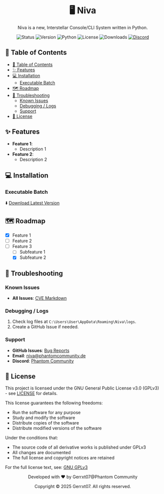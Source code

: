 <div align="center">
  <h1>🖥️ Niva</h1>
  <p>Niva is a new, Interstellar Console/CLI System written in Python.</p>

  ![Status](https://img.shields.io/badge/Status-Alpha-red)
  ![Version](https://img.shields.io/github/v/release/Gerrxt07/Niva-Console?include_prereleases)
  ![Python](https://img.shields.io/badge/python-3.11+-green.svg)
  ![License](https://img.shields.io/badge/License-GPLv3-blue.svg)
  ![Downloads](https://img.shields.io/github/downloads/Gerrxt07/Niva-Console/total)
  [![Discord](https://img.shields.io/discord/1173255456353951864?label=Discord&logo=discord)](https://discord.gg/T4p98xbHVz)
</div>

## 📑 Table of Contents
- [📑 Table of Contents](#-table-of-contents)
- [✨ Features](#-features)
- [💻 Installation](#-installation)
  - [Executable Batch](#executable-batch)
- [🗺️ Roadmap](#️-roadmap)
- [🔧 Troubleshooting](#-troubleshooting)
  - [Known Issues](#known-issues)
  - [Debugging / Logs](#debugging--logs)
  - [Support](#support)
- [📄 License](#-license)

## ✨ Features
- **Feature 1**:
  - Description 1
- **Feature 2**:
  - Description 2

## 💻 Installation

### Executable Batch
⬇️ [Download Latest Version](https://github.com/Gerrxt07/Niva-Console/releases/latest)

## 🗺️ Roadmap

- [x] Feature 1
- [ ] Feature 2
- [ ] Feature 3
  - [ ] Subfeature 1
  - [x] Subfeature 2

## 🔧 Troubleshooting

### Known Issues
- **All Issues**: [CVE Markdown](https://github.com/Gerrxt07/Niva-Console/CVE.md)

### Debugging / Logs
1. Check log files at `C:\Users\User\AppData\Roaming\Niva\logs`.
2. Create a GitHub Issue if needed.

### Support
- **GitHub Issues**: [Bug Reports](https://github.com/Gerrxt07/Niva-Console/issues)
- **Email**: niva@phantomcommunity.de
- **Discord**: [Phantom Community](https://discord.gg/T4p98xbHVz)

## 📄 License

This project is licensed under the GNU General Public License v3.0 (GPLv3) - see [LICENSE](LICENSE) for details.

This license guarantees the following freedoms:
- Run the software for any purpose
- Study and modify the software
- Distribute copies of the software
- Distribute modified versions of the software

Under the conditions that:
- The source code of all derivative works is published under GPLv3
- All changes are documented
- The full license and copyright notices are retained

For the full license text, see: [GNU GPLv3](https://www.gnu.org/licenses/gpl-3.0.en.html)

<div align="center">
  <p>Developed with ❤️ by Gerrxt07@Phantom Community</p>
  <p>Copyright © 2025 Gerrxt07. All rights reserved.</p>
</div>